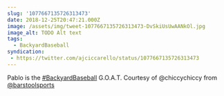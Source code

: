 ```yaml
---
slug: '1077667135726313473'
date: 2018-12-25T20:47:21.000Z
image: /assets/img/tweet-1077667135726313473-DvSkiUsUwAANkOl.jpg
image_alt: TODO Alt text
tags:
  - BackyardBaseball
syndication:
 - https://twitter.com/ajciccarello/status/1077667135726313473
---
```


Pablo is the [#BackyardBaseball](/posts/tags/BackyardBaseball) G.O.A.T.
Courtesy of @chiccychiccy from [@barstoolsports](https://twitter.com/barstoolsports) 
